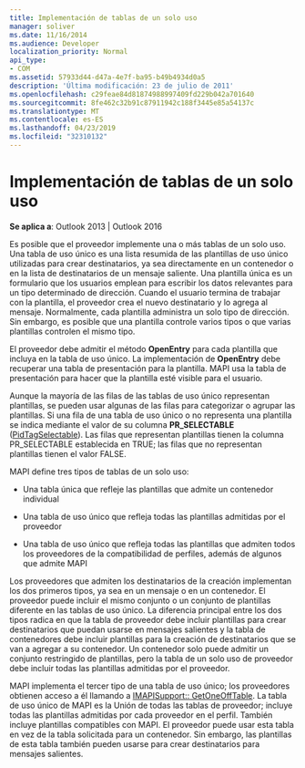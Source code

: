 ```yaml
---
title: Implementación de tablas de un solo uso
manager: soliver
ms.date: 11/16/2014
ms.audience: Developer
localization_priority: Normal
api_type:
- COM
ms.assetid: 57933d44-d47a-4e7f-ba95-b49b4934d0a5
description: 'Última modificación: 23 de julio de 2011'
ms.openlocfilehash: c29feae84d81874988997409fd229b042a701640
ms.sourcegitcommit: 8fe462c32b91c87911942c188f3445e85a54137c
ms.translationtype: MT
ms.contentlocale: es-ES
ms.lasthandoff: 04/23/2019
ms.locfileid: "32310132"
---
```

# <a name="implementing-one-off-tables"></a>Implementación de tablas de un solo uso

**Se aplica a**: Outlook 2013 | Outlook 2016 
  
Es posible que el proveedor implemente una o más tablas de un solo uso. Una tabla de uso único es una lista resumida de las plantillas de uso único utilizadas para crear destinatarios, ya sea directamente en un contenedor o en la lista de destinatarios de un mensaje saliente. Una plantilla única es un formulario que los usuarios emplean para escribir los datos relevantes para un tipo determinado de dirección. Cuando el usuario termina de trabajar con la plantilla, el proveedor crea el nuevo destinatario y lo agrega al mensaje. Normalmente, cada plantilla administra un solo tipo de dirección. Sin embargo, es posible que una plantilla controle varios tipos o que varias plantillas controlen el mismo tipo. 
  
El proveedor debe admitir el método **OpenEntry** para cada plantilla que incluya en la tabla de uso único. La implementación de **OpenEntry** debe recuperar una tabla de presentación para la plantilla. MAPI usa la tabla de presentación para hacer que la plantilla esté visible para el usuario. 
  
Aunque la mayoría de las filas de las tablas de uso único representan plantillas, se pueden usar algunas de las filas para categorizar o agrupar las plantillas. Si una fila de una tabla de uso único o no representa una plantilla se indica mediante el valor de su columna **PR_SELECTABLE** ([PidTagSelectable](pidtagselectable-canonical-property.md)). Las filas que representan plantillas tienen la columna PR_SELECTABLE establecida en TRUE; las filas que no representan plantillas tienen el valor FALSE.
  
MAPI define tres tipos de tablas de un solo uso:
  
- Una tabla única que refleje las plantillas que admite un contenedor individual
    
- Una tabla de uso único que refleja todas las plantillas admitidas por el proveedor 
    
- Una tabla de uso único que refleja todas las plantillas que admiten todos los proveedores de la compatibilidad de perfiles, además de algunos que admite MAPI
    
Los proveedores que admiten los destinatarios de la creación implementan los dos primeros tipos, ya sea en un mensaje o en un contenedor. El proveedor puede incluir el mismo conjunto o un conjunto de plantillas diferente en las tablas de uso único. La diferencia principal entre los dos tipos radica en que la tabla de proveedor debe incluir plantillas para crear destinatarios que puedan usarse en mensajes salientes y la tabla de contenedores debe incluir plantillas para la creación de destinatarios que se van a agregar a su contenedor. Un contenedor solo puede admitir un conjunto restringido de plantillas, pero la tabla de un solo uso de proveedor debe incluir todas las plantillas admitidas por el proveedor.
  
MAPI implementa el tercer tipo de una tabla de uso único; los proveedores obtienen acceso a él llamando a [IMAPISupport:: GetOneOffTable](imapisupport-getoneofftable.md). La tabla de uso único de MAPI es la Unión de todas las tablas de proveedor; incluye todas las plantillas admitidas por cada proveedor en el perfil. También incluye plantillas compatibles con MAPI. El proveedor puede usar esta tabla en vez de la tabla solicitada para un contenedor. Sin embargo, las plantillas de esta tabla también pueden usarse para crear destinatarios para mensajes salientes.
  

